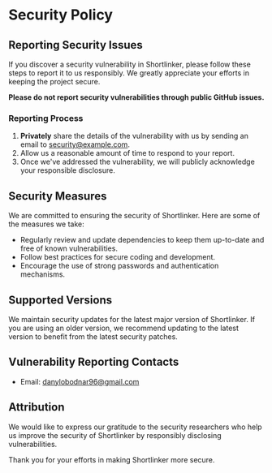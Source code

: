 # Security Policy

## Reporting Security Issues

If you discover a security vulnerability in Shortlinker, please follow these steps to report it to us responsibly. We greatly appreciate your efforts in keeping the project secure.

**Please do not report security vulnerabilities through public GitHub issues.**

### Reporting Process

1. **Privately** share the details of the vulnerability with us by sending an email to [security@example.com](mailto:security@example.com).
2. Allow us a reasonable amount of time to respond to your report.
3. Once we've addressed the vulnerability, we will publicly acknowledge your responsible disclosure.

## Security Measures

We are committed to ensuring the security of Shortlinker. Here are some of the measures we take:

- Regularly review and update dependencies to keep them up-to-date and free of known vulnerabilities.
- Follow best practices for secure coding and development.
- Encourage the use of strong passwords and authentication mechanisms.

## Supported Versions

We maintain security updates for the latest major version of Shortlinker. If you are using an older version, we recommend updating to the latest version to benefit from the latest security patches.

## Vulnerability Reporting Contacts

- Email: [danylobodnar96@gmail.com](mailto:danylobodnar96@gmail.com)

## Attribution

We would like to express our gratitude to the security researchers who help us improve the security of Shortlinker by responsibly disclosing vulnerabilities.

Thank you for your efforts in making Shortlinker more secure.
